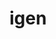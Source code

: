 <!DOCTYPE html>
<html lang="hu">
<head>
    <meta charset="UTF-8">
    <meta http-equiv="X-UA-Compatible" content="IE=edge">
    <meta name="viewport" content="width=device-width, initial-scale=1.0">
    <title>Bemutató</title>
</head>
<body>
    <h1> 
        igen
    </h1>
</body>
</html>
